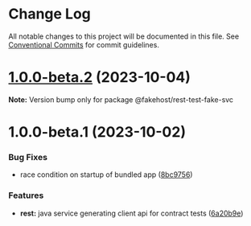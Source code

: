 # Change Log

All notable changes to this project will be documented in this file.
See [Conventional Commits](https://conventionalcommits.org) for commit guidelines.

# [1.0.0-beta.2](https://github.com/ilikejames/fakehost/compare/@fakehost/rest-test-fake-svc@1.0.0-beta.1...@fakehost/rest-test-fake-svc@1.0.0-beta.2) (2023-10-04)

**Note:** Version bump only for package @fakehost/rest-test-fake-svc





# 1.0.0-beta.1 (2023-10-02)


### Bug Fixes

* race condition on startup of bundled app ([8bc9756](https://github.com/ilikejames/fakehost/commit/8bc9756e2d9f2619f24f5b5a1fc1e9d40c68fded))


### Features

* **rest:** java service generating client api for contract tests ([6a20b9e](https://github.com/ilikejames/fakehost/commit/6a20b9e09627bec5b1a86e5297d177e6f6917728))
